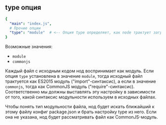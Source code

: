 

## type опция

```yaml
{
  "main": "index.js",
  # Прочие опции
  "type": "module"  # <-- Опция type определяет, как node трактует загружаемый файл.
}
```

Возможные значения:

* `module`
* `commonjs`

Каждый файл с исходным кодом нод воспринимает как модуль. Если опция `type` установлена в значение `module`, тогда исходный файл трактуется как ES2015 модуль ("import"-синтаксис), а если в значение `commonjs`, тогда как CommonJS модуль ("require"-синтаксис). Соответственно мы должны выставлять эту настройку в зависимости от того, какой синтаксис модульности используем в исходных файлах.

Чтобы понять тип модульности файла, нод будет искать ближайший к этому файлу конфиг package.json и брать настройку type из него. Если она не указана, нод будет рассматривать файл как CommonJS-модуль.